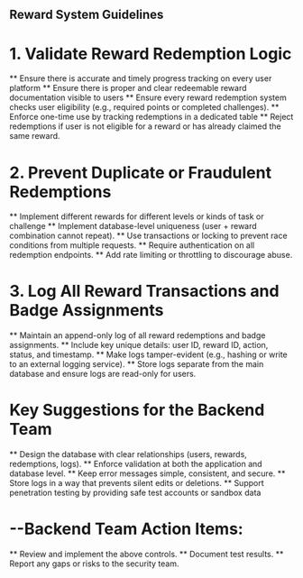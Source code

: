 ## Reward System Guidelines ##

# 1. Validate Reward Redemption Logic
** Ensure there is accurate and timely progress tracking on every user platform
** Ensure there is proper and clear redeemable reward documentation visible to users
** Ensure every reward redemption system checks user eligibility (e.g., required points or completed challenges).
** Enforce one-time use by tracking redemptions in a dedicated table
** Reject redemptions if user is not eligible for a reward or has already claimed the same reward.

# 2. Prevent Duplicate or Fraudulent Redemptions
** Implement different rewards for different levels or kinds of task or challenge
** Implement database-level uniqueness (user + reward combination cannot repeat).
** Use transactions or locking to prevent race conditions from multiple requests.
** Require authentication on all redemption endpoints.
** Add rate limiting or throttling to discourage abuse.

# 3. Log All Reward Transactions and Badge Assignments
** Maintain an append-only log of all reward redemptions and badge assignments.
** Include key unique details: user ID, reward ID, action, status, and timestamp.
** Make logs tamper-evident (e.g., hashing or write to an external logging service).
** Store logs separate from the main database and ensure logs are read-only for users.

# Key Suggestions for the Backend Team
** Design the database with clear relationships (users, rewards, redemptions, logs).
** Enforce validation at both the application and database level.
** Keep error messages simple, consistent, and secure.
** Store logs in a way that prevents silent edits or deletions.
** Support penetration testing by providing safe test accounts or sandbox data

# --Backend Team Action Items:

** Review and implement the above controls.
** Document test results.
** Report any gaps or risks to the security team.
